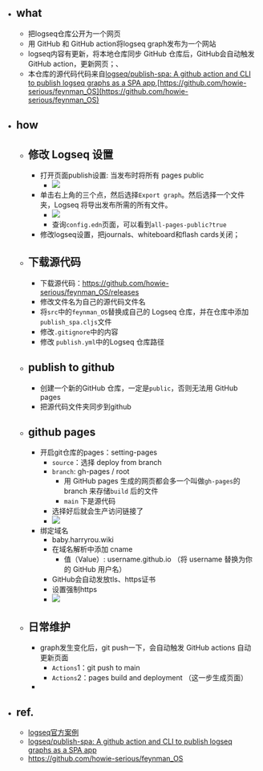 



- ## what
	- 把logseq仓库公开为一个网页
	- 用 GitHub 和 GitHub action将logseq graph发布为一个网站
	- logseq内容有更新，将本地仓库同步 GitHub 仓库后，GitHub会自动触发 GitHub action，更新网页；、
	- 本仓库的源代码代码来自[logseq/publish-spa: A github action and CLI to publish logseq graphs as a SPA app](https://github.com/logseq/publish-spa),[https://github.com/howie-serious/feynman_OS](https://github.com/howie-serious/feynman_OS)
- ## how
	- ## 修改 Logseq 设置
		- 打开页面publish设置: 当发布时将所有 pages public
			- ![](https://docs.logseq.com/assets/image_1638393320509_0.png)
		- 单击右上角的三个点，然后选择`Export graph`。然后选择一个文件夹，Logseq 将导出发布所需的所有文件。
			- ![](https://docs.logseq.com/assets/pages_Publishing_1615917396171_0.png)
			- 查询`config.edn`页面，可以看到`all-pages-public?true`
		- 修改logseq设置，把journals、whiteboard和flash cards关闭；
	- ## 下载源代码
		- 下载源代码：https://github.com/howie-serious/feynman_OS/releases
		- 修改文件名为自己的源代码文件名
		- 将`src`中的`feynman_OS`替换成自己的 Logseq 仓库，并在仓库中添加`publish_spa.cljs`文件
		- 修改`.gitignore`中的内容
		- 修改 `publish.yml`中的Logseq 仓库路径
	- ## publish to github
		- 创建一个新的GitHub 仓库，一定是`public`，否则无法用 GitHub pages
		- 把源代码文件夹同步到github
	- ## github pages
		- 开启git仓库的pages：setting-pages
			- `source`：选择 deploy from branch
			- `branch`: gh-pages / root
				- 用 GitHub pages 生成的网页都会多一个叫做`gh-pages`的 branch 来存储`build`  后的文件
				- `main` 下是源代码
			- 选择好后就会生产访问链接了
			- ![](https://image.harryrou.wiki/2024-07-03-CleanShot%202024-07-03%20at%2017.21.36%402x.png)
		- 绑定域名
			- baby.harryrou.wiki
			- 在域名解析中添加 cname
				- 值（Value）: username.github.io （将 username 替换为你的 GitHub 用户名）
			- GitHub会自动发放tls、https证书
			- 设置强制https
			- ![](https://image.harryrou.wiki/2024-07-03-CleanShot%202024-07-03%20at%2017.58.11%402x.png)
	- ## 日常维护
		- graph发生变化后，git push一下，会自动触发 GitHub actions 自动更新页面
			- `Actions`1：git push to main
			- `Actions`2：pages build and deployment （这一步生成页面）
		-
- ## ref.
	- [logseq官方案例](https://docs.logseq.com/#/page/contents)
	- [logseq/publish-spa: A github action and CLI to publish logseq graphs as a SPA app](https://github.com/logseq/publish-spa)
	- https://github.com/howie-serious/feynman_OS



